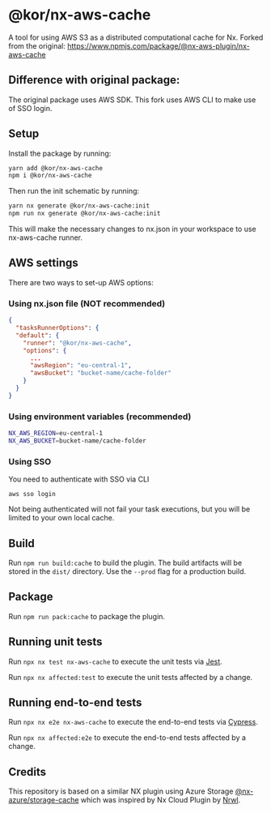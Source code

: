 # @kor/nx-aws-cache

A tool for using AWS S3 as a distributed computational cache for Nx.
Forked from the original: https://www.npmjs.com/package/@nx-aws-plugin/nx-aws-cache

## Difference with original package:

The original package uses AWS SDK. 
This fork uses AWS CLI to make use of SSO login.

## Setup

Install the package by running:

```bash
yarn add @kor/nx-aws-cache
npm i @kor/nx-aws-cache
```

Then run the init schematic by running:

```bash
yarn nx generate @kor/nx-aws-cache:init
npm run nx generate @kor/nx-aws-cache:init
```

This will make the necessary changes to nx.json in your workspace to use nx-aws-cache runner.

## AWS settings

There are two ways to set-up AWS options:

### Using nx.json file (NOT recommended)

```json
{
  "tasksRunnerOptions": {
  "default": {
    "runner": "@kor/nx-aws-cache",
    "options": {
      ...
      "awsRegion": "eu-central-1",
      "awsBucket": "bucket-name/cache-folder"
    }
  }
}
```

### Using environment variables (**recommended**)

```bash
NX_AWS_REGION=eu-central-1
NX_AWS_BUCKET=bucket-name/cache-folder
```

### Using SSO

You need to authenticate with SSO via CLI

```aws sso login```

Not being authenticated will not fail your task executions, but you will be limited to your own local cache.

## Build

Run `npm run build:cache` to build the plugin. The build artifacts will be stored in the `dist/` directory. Use the `--prod` flag for a production build.

## Package

Run `npm run pack:cache` to package the plugin.

## Running unit tests

Run `npx nx test nx-aws-cache` to execute the unit tests via [Jest](https://jestjs.io).

Run `npx nx affected:test` to execute the unit tests affected by a change.

## Running end-to-end tests

Run `npx nx e2e nx-aws-cache` to execute the end-to-end tests via [Cypress](https://www.cypress.io).

Run `npx nx affected:e2e` to execute the end-to-end tests affected by a change.

## Credits

This repository is based on a similar NX plugin using Azure Storage [@nx-azure/storage-cache](https://github.com/microsoft/nx-azure) which was inspired by Nx Cloud Plugin by [Nrwl](https://github.com/nrwl/nx). 

